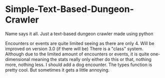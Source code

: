 # Simple-Text-Based-Dungeon-Crawler
Name says it all. Just a text-based dungeon crawler made using python

Encounters or events are quite limited seeing as there are only 4. Will be improved on version 3.0 (if there will be)
There is a "class" system. Although due to the limited amount of encounters or events, it is quite one-dimensional meaning the stats really only either do this or that, nothing more, nothing less.
I should add a dog encounter.
The types function is pretty cool. But sometimes it gets a little annoying.
